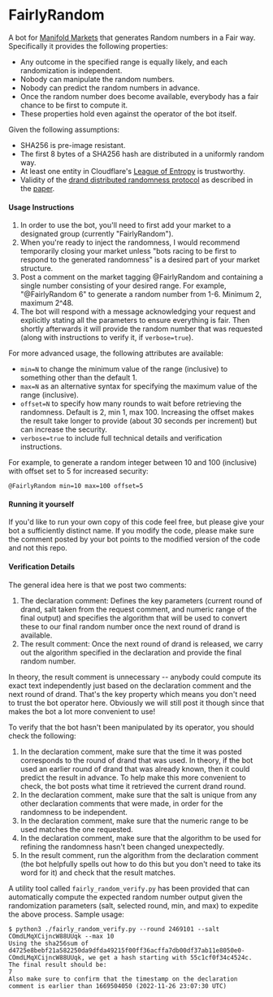 # FairlyRandom

A bot for [Manifold Markets](https://manifold.markets/) that generates Random numbers in a Fair way. Specifically it provides the following properties:
 - Any outcome in the specified range is equally likely, and each randomization is independent.
 - Nobody can manipulate the random numbers.
 - Nobody can predict the random numbers in advance.
 - Once the random number does become available, everybody has a fair chance to be first to compute it.
 - These properties hold even against the operator of the bot itself.

Given the following assumptions:
 - SHA256 is pre-image resistant.
 - The first 8 bytes of a SHA256 hash are distributed in a uniformly random way.
 - At least one entity in Cloudflare's [League of Entropy](https://www.cloudflare.com/leagueofentropy/) is trustworthy.
 - Validity of the [drand distributed randomness protocol](https://blog.cloudflare.com/league-of-entropy/) as described in the [paper](https://www.ieee-security.org/TC/SP2017/papers/413.pdf).

#### Usage Instructions

 1. In order to use the bot, you'll need to first add your market to a designated group (currently "FairlyRandom").
 2. When you're ready to inject the randomness, I would recommend temporarily closing your market unless
    "bots racing to be first to respond to the generated randomness" is a desired part of your market structure.
 3. Post a comment on the market tagging @FairlyRandom and containing a single number consisting of your desired range.
    For example, "@FairlyRandom 6" to generate a random number from 1-6. Minimum 2, maximum 2^48.
 4. The bot will respond with a message acknowledging your request and explicitly stating all the parameters to ensure everything is fair.
    Then shortly afterwards it will provide the random number that was requested (along with instructions to verify it, if `verbose=true`).

For more advanced usage, the following attributes are available:
 - `min=N` to change the minimum value of the range (inclusive) to something other than the default 1.
 - `max=N` as an alternative syntax for specifying the maximum value of the range (inclusive).
 - `offset=N` to specify how many rounds to wait before retrieving the randomness. Default is 2, min 1, max 100. Increasing the offset makes the result take longer to provide (about 30 seconds per increment) but can increase the security.
 - `verbose=true` to include full technical details and verification instructions.

For example, to generate a random integer between 10 and 100 (inclusive) with offset set to 5 for increased security:

```
@FairlyRandom min=10 max=100 offset=5
```

#### Running it yourself

If you'd like to run your own copy of this code feel free, but please give your bot a sufficiently distinct name.
If you modify the code, please make sure the comment posted by your bot points to the modified version of the code and not this repo.

#### Verification Details

The general idea here is that we post two comments:
 1. The declaration comment: Defines the key parameters (current round of drand, salt taken from the request comment, and numeric range of the final output)
	and specifies the algorithm that will be used to convert these to our final random number once the next round of drand is available.
 2. The result comment: Once the next round of drand is released, we carry out the algorithm specified in the declaration and provide the final random number.

In theory, the result comment is unnecessary -- anybody could compute its exact text independently just based on the declaration comment and the next round of drand.
That's the key property which means you don't need to trust the bot operator here. Obviously we will still post it though since that makes the bot a lot more convenient
to use!

To verify that the bot hasn't been manipulated by its operator, you should check the following:
 1. In the declaration comment, make sure that the time it was posted corresponds to the round of drand that was used.
	In theory, if the bot used an earlier round of drand that was already known, then it could predict the result in advance.
	To help make this more convenient to check, the bot posts what time it retrieved the current drand round.
 2. In the declaration comment, make sure that the salt is unique from any other declaration comments that were made, in order for the randomness to be independent.
 3. In the declaration comment, make sure that the numeric range to be used matches the one requested.
 4. In the declaration comment, make sure that the algorithm to be used for refining the randomness hasn't been changed unexpectedly.
 5. In the result comment, run the algorithm from the declaration comment (the bot helpfully spells out how to do this but you don't need to take its word for it) and check
    that the result matches.

A utility tool called `fairly_random_verify.py` has been provided that can automatically compute the expected random number output given the randomization parameters (salt, selected round, min, and max) to expedite the above process. Sample usage:
```
$ python3 ./fairly_random_verify.py --round 2469101 --salt COmdLMqXCijncW88UUqk --max 10
Using the sha256sum of d4725e8bebf21a582250da9dfda49215f00ff36acffa7db00df37ab11e8050e0-COmdLMqXCijncW88UUqk, we get a hash starting with 55c1cf0f34c4524c.
The final result should be:
7
Also make sure to confirm that the timestamp on the declaration comment is earlier than 1669504050 (2022-11-26 23:07:30 UTC)
```
